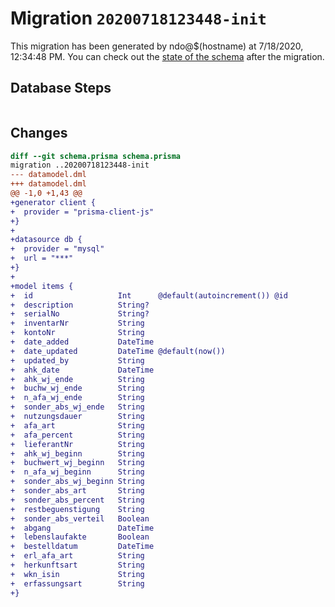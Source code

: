 # Migration `20200718123448-init`

This migration has been generated by ndo@$(hostname) at 7/18/2020, 12:34:48 PM.
You can check out the [state of the schema](./schema.prisma) after the migration.

## Database Steps

```sql

```

## Changes

```diff
diff --git schema.prisma schema.prisma
migration ..20200718123448-init
--- datamodel.dml
+++ datamodel.dml
@@ -1,0 +1,43 @@
+generator client {
+  provider = "prisma-client-js"
+}
+
+datasource db {
+  provider = "mysql"
+  url = "***"
+}
+
+model items {
+  id                   Int      @default(autoincrement()) @id
+  description          String?
+  serialNo             String?
+  inventarNr           String
+  kontoNr              String
+  date_added           DateTime
+  date_updated         DateTime @default(now())
+  updated_by           String
+  ahk_date             DateTime
+  ahk_wj_ende          String
+  buchw_wj_ende        String
+  n_afa_wj_ende        String
+  sonder_abs_wj_ende   String
+  nutzungsdauer        String
+  afa_art              String
+  afa_percent          String
+  lieferantNr          String
+  ahk_wj_beginn        String
+  buchwert_wj_beginn   String
+  n_afa_wj_beginn      String
+  sonder_abs_wj_beginn String
+  sonder_abs_art       String
+  sonder_abs_percent   String
+  restbeguenstigung    String
+  sonder_abs_verteil   Boolean
+  abgang               DateTime
+  lebenslaufakte       Boolean
+  bestelldatum         DateTime
+  erl_afa_art          String
+  herkunftsart         String
+  wkn_isin             String
+  erfassungsart        String
+}
```


